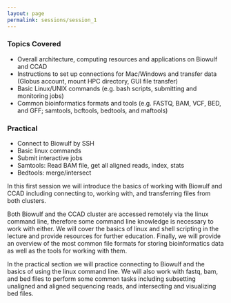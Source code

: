 ```yaml
---
layout: page
permalink: sessions/session_1
---
```


### Topics Covered
- Overall architecture, computing resources and applications on Biowulf and CCAD
- Instructions to set up connections for Mac/Windows and
transfer data (Globus account, mount HPC directory, GUI file transfer)
- Basic Linux/UNIX commands (e.g. bash scripts, submitting and monitoring jobs)
- Common bioinformatics formats and tools (e.g. FASTQ, BAM, VCF, BED, and GFF; samtools, bcftools, bedtools, and maftools)

### Practical
- Connect to Biowulf by SSH
- Basic linux commands
- Submit interactive jobs
- Samtools: Read BAM file, get all aligned reads, index, stats
- Bedtools: merge/intersect

In this first session we will introduce the basics of working with Biowulf and CCAD including connecting to, working with, and transferring files from both clusters.

Both Biowulf and the CCAD cluster are accessed remotely via the linux command line, therefore some command line knowledge is necessary to work with either. We will cover the basics of linux and shell scripting in the lecture and provide resources for further education. Finally, we will provide an overview of the most common file formats for storing bioinformatics data as well as the tools for working with them.

In the practical section we will practice connecting to Biowulf and the basics of using the linux command line. We will also work with fastq, bam, and bed files to perform some common tasks including subsetting unaligned and aligned sequencing reads, and intersecting and visualizing bed files.
<br><br>
<!--*-- Presenters: Wei Zhao and Alyssa Klein, adapted for Github pages by John McElderry*-->
